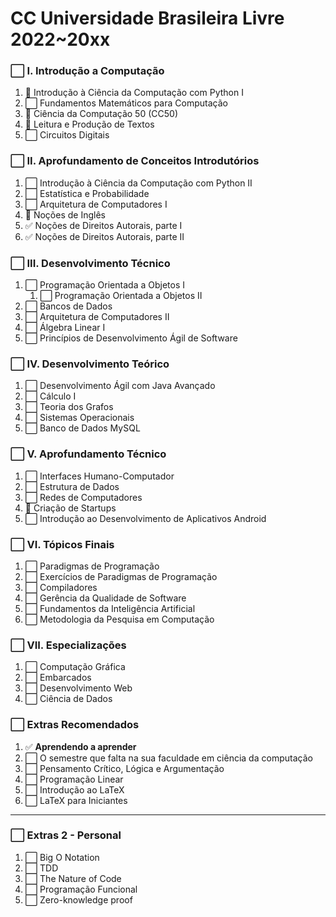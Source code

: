 # **CC Universidade Brasileira Livre 2022~20xx**

### ⬜ **I. Introdução a Computação**
  1. 🚧 Introdução à Ciência da Computação com Python I
  2. ⬜ Fundamentos Matemáticos para Computação
  3. 🚧 Ciência da Computação 50 (CC50)
  4. 🚧 Leitura e Produção de Textos
  5. ⬜ Circuitos Digitais

### ⬜ **II. Aprofundamento de Conceitos Introdutórios**
  1. ⬜ Introdução à Ciência da Computação com Python II
  2. ⬜ Estatística e Probabilidade
  3. ⬜ Arquitetura de Computadores I
  4. 🚧 Noções de Inglês
  5. ✅ Noções de Direitos Autorais, parte I
  6. ✅ Noções de Direitos Autorais, parte II

### ⬜ **III. Desenvolvimento Técnico**
  1. ⬜ Programação Orientada a Objetos I
     1. ⬜ Programação Orientada a Objetos II
  2. ⬜ Bancos de Dados
  3. ⬜ Arquitetura de Computadores II
  4. ⬜ Álgebra Linear I
  5. ⬜ Princípios de Desenvolvimento Ágil de Software

### ⬜ **IV. Desenvolvimento Teórico**
  1. ⬜ Desenvolvimento Ágil com Java Avançado
  2. ⬜ Cálculo I
  3. ⬜ Teoria dos Grafos
  4. ⬜ Sistemas Operacionais
  5. ⬜ Banco de Dados MySQL

### ⬜ **V. Aprofundamento Técnico**
  1. ⬜ Interfaces Humano-Computador
  2. ⬜ Estrutura de Dados
  3. ⬜ Redes de Computadores
  4. 🚧 Criação de Startups
  5. ⬜ Introdução ao Desenvolvimento de Aplicativos Android

### ⬜ **VI. Tópicos Finais**
  1. ⬜ Paradigmas de Programação
  2. ⬜ Exercícios de Paradigmas de Programação
  3. ⬜ Compiladores
  4. ⬜ Gerência da Qualidade de Software
  5. ⬜ Fundamentos da Inteligência Artificial
  6. ⬜ Metodologia da Pesquisa em Computação

### ⬜ **VII. Especializações**
  1. ⬜ Computação Gráfica
  2. ⬜ Embarcados
  3. ⬜ Desenvolvimento Web
  4. ⬜ Ciência de Dados

### ⬜ **Extras Recomendados**
  1. ✅ **Aprendendo a aprender**
  2. ⬜ O semestre que falta na sua faculdade em ciência da computação
  3. ⬜ Pensamento Crítico, Lógica e Argumentação
  4. ⬜ Programação Linear
  5. ⬜ Introdução ao LaTeX
  6. ⬜ LaTeX para Iniciantes

***

### ⬜ **Extras 2 - Personal**
  1. ⬜ Big O Notation
  2. ⬜ TDD
  3. ⬜ The Nature of Code
  4. ⬜ Programação Funcional
  5. ⬜ Zero-knowledge proof

